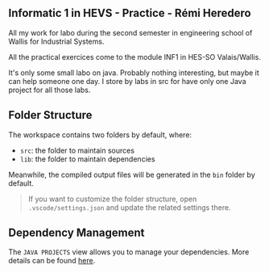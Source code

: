 ## Informatic 1 in HEVS - Practice - Rémi Heredero

All my work for labo during the second semester in engineering school of Wallis for Industrial Systems.

All the practical exercices come to the module INF1 in HES-SO Valais/Wallis.

It's only some small labo on java. Probably nothing interesting, but maybe it can help someone one day. I store by labs in src for have only one Java project for all those labs.

## Folder Structure

The workspace contains two folders by default, where:

- `src`: the folder to maintain sources
- `lib`: the folder to maintain dependencies

Meanwhile, the compiled output files will be generated in the `bin` folder by default.

> If you want to customize the folder structure, open `.vscode/settings.json` and update the related settings there.

## Dependency Management

The `JAVA PROJECTS` view allows you to manage your dependencies. More details can be found [here](https://github.com/microsoft/vscode-java-dependency#manage-dependencies).
